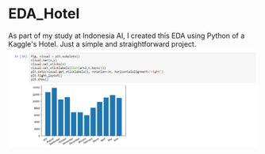 # EDA_Hotel
As part of my study at Indonesia AI, I created this EDA using Python of a Kaggle's Hotel. Just a simple and straightforward project. <br>
![](prev.PNG)
